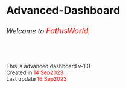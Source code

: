 # Advanced-Dashboard </br>
<h6 style=" font-size: 18px; font-wight: 400;">Welcome to <span style="color: red; font-size: 20px; font-wight: bold;">FathisWorld</span>,</h6> </br>

This is advanced dashboard v-1.0 </br>
Created in <span style="color: red;">14 Sep2023</span> </br>
Last update <span style="color: red;">16 Sep2023</span> </br>
 
